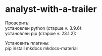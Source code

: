 # analyst-with-a-trailer

Проверить:  
установлен python (старше v. 3.9.6):  
установлен pip (старше v. 23.1.2):  

Установить плагины:  
pip install mkdocs mkdocs-material  

